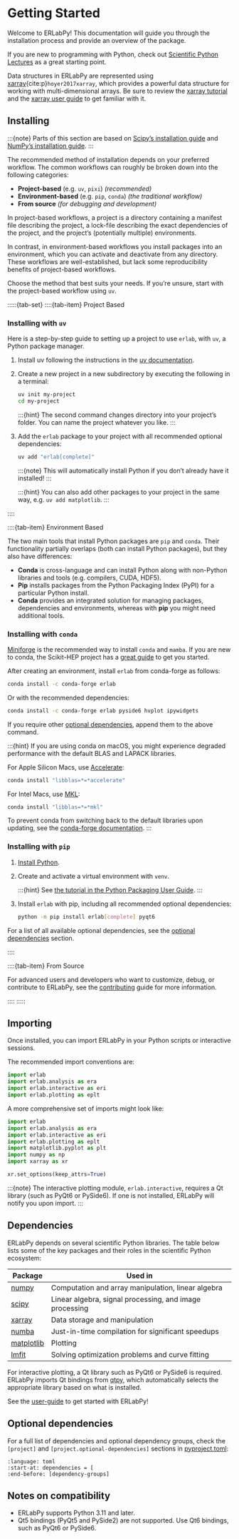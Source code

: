 # Getting Started

Welcome to ERLabPy! This documentation will guide you through the installation process and provide an overview of the package.

If you are new to programming with Python, check out [Scientific Python Lectures](https://github.com/jrjohansson/scientific-python-lectures) as a great starting point.

Data structures in ERLabPy are represented using [xarray](https://docs.xarray.dev/){cite:p}`hoyer2017xarray`, which provides a powerful data structure for working with multi-dimensional arrays. Be sure to review the [xarray tutorial](https://tutorial.xarray.dev/) and the [xarray user guide](https://docs.xarray.dev/en/stable/index.html) to get familiar with it.

## Installing

:::{note}
Parts of this section are based on [Scipy’s installation guide](https://www.scipy.org/install/) and [NumPy’s installation guide](https://numpy.org/install/).
:::

The recommended method of installation depends on your preferred workflow. The common workflows can roughly be broken down into the following categories:

- **Project-based** (e.g. ``uv``, ``pixi``) *(recommended)*
- **Environment-based** (e.g. ``pip``, ``conda``) *(the traditional workflow)*
- **From source** *(for debugging and development)*

In project-based workflows, a project is a directory containing a manifest file describing the project, a lock-file describing the exact dependencies of the project, and the project’s (potentially multiple) environments.

In contrast, in environment-based workflows you install packages into an environment, which you can activate and deactivate from any directory. These workflows are well-established, but lack some reproducibility benefits of project-based workflows.

Choose the method that best suits your needs. If you’re unsure, start with the project-based workflow using ``uv``.

:::::{tab-set}
::::{tab-item} Project Based

### Installing with ``uv``

Here is a step-by-step guide to setting up a project to use ``erlab``, with ``uv``, a Python package manager.

1. Install uv following the instructions in the [uv documentation](https://docs.astral.sh/uv/getting-started/installation/).

2. Create a new project in a new subdirectory by executing the following in a terminal:

   ```bash
   uv init my-project
   cd my-project
   ```

   :::{hint}
   The second command changes directory into your project’s folder. You can name the project whatever you like.
   :::

3. Add the ``erlab`` package to your project with all recommended optional dependencies:

   ```bash
   uv add "erlab[complete]"
   ```

   :::{note}
   This will automatically install Python if you don’t already have it installed!
   :::

   :::{hint}
   You can also add other packages to your project in the same way, e.g. ``uv add matplotlib``.
   :::

::::

::::{tab-item} Environment Based

The two main tools that install Python packages are ``pip`` and ``conda``. Their functionality partially overlaps (both can install Python packages), but they also have differences:

- **Conda** is cross-language and can install Python along with non-Python libraries and tools (e.g. compilers, CUDA, HDF5).
- **Pip** installs packages from the Python Packaging Index (PyPI) for a particular Python install.
- **Conda** provides an integrated solution for managing packages, dependencies and environments, whereas with **pip** you might need additional tools.

### Installing with ``conda``

[Miniforge](https://conda-forge.org/download/) is the recommended way to install ``conda`` and ``mamba``. If you are new to conda, the Scikit-HEP project has a [great guide](https://scikit-hep.org/user/installing-conda) to get you started.

After creating an environment, install ``erlab`` from conda-forge as follows:

```bash
conda install -c conda-forge erlab
```

Or with the recommended dependencies:

```bash
conda install -c conda-forge erlab pyside6 hvplot ipywidgets
```

If you require other [optional dependencies](#optional-dependencies), append them to the above command.

:::{hint}
If you are using conda on macOS, you might experience degraded performance with the default BLAS and LAPACK libraries.

For Apple Silicon Macs, use [Accelerate](https://developer.apple.com/accelerate/):

```bash
conda install "libblas=*=*accelerate"
```

For Intel Macs, use [MKL](https://www.intel.com/content/www/us/en/developer/tools/oneapi/onemkl.html):

```bash
conda install "libblas=*=*mkl"
```

To prevent conda from switching back to the default libraries upon updating, see the [conda-forge documentation](https://conda-forge.org/docs/maintainer/knowledge_base/#switching-blas-implementation).
:::

### Installing with ``pip``

1. [Install Python](https://www.python.org/downloads/).

2. Create and activate a virtual environment with ``venv``.

   :::{hint}
   See [the tutorial in the Python Packaging User Guide](https://packaging.python.org/en/latest/tutorials/installing-packages/#creating-virtual-environments).
   :::

3. Install ``erlab`` with pip, including all recommended optional dependencies:

   ```bash
   python -m pip install erlab[complete] pyqt6
   ```

For a list of all available optional dependencies, see the [optional dependencies](#optional-dependencies) section.

::::

::::{tab-item} From Source

For advanced users and developers who want to customize, debug, or contribute to ERLabPy, see the [contributing](./contributing) guide for more information.

::::
:::::

## Importing

Once installed, you can import ERLabPy in your Python scripts or interactive sessions.

The recommended import conventions are:

```python
import erlab
import erlab.analysis as era
import erlab.interactive as eri
import erlab.plotting as eplt
```

A more comprehensive set of imports might look like:

```python
import erlab
import erlab.analysis as era
import erlab.interactive as eri
import erlab.plotting as eplt
import matplotlib.pyplot as plt
import numpy as np
import xarray as xr

xr.set_options(keep_attrs=True)
```

:::{note}
The interactive plotting module, `erlab.interactive`, requires a Qt library (such as PyQt6 or PySide6). If one is not installed, ERLabPy will notify you upon import.
:::

## Dependencies

ERLabPy depends on several scientific Python libraries. The table below lists some of the key packages and their roles in the scientific Python ecosystem:

| Package | Used in |
| ------- | ------- |
| [numpy](https://numpy.org/doc/stable/) | Computation and array manipulation, linear algebra |
| [scipy](https://docs.scipy.org/doc/scipy/index.html) | Linear algebra, signal processing, and image processing |
| [xarray](https://docs.xarray.dev/) | Data storage and manipulation |
| [numba](https://numba.pydata.org/) | Just-in-time compilation for significant speedups |
| [matplotlib](https://matplotlib.org) | Plotting |
| [lmfit](https://lmfit.github.io/lmfit-py/) | Solving optimization problems and curve fitting |

For interactive plotting, a Qt library such as PyQt6 or PySide6 is required. ERLabPy imports Qt bindings from [qtpy](https://github.com/spyder-ide/qtpy), which automatically selects the appropriate library based on what is installed.

See the [user-guide](./user-guide/index) to get started with ERLabPy!

## Optional dependencies

For a full list of dependencies and optional dependency groups, check the `[project]` and `[project.optional-dependencies]` sections in [pyproject.toml](https://github.com/kmnhan/erlabpy/blob/main/pyproject.toml):

```{literalinclude} ../../pyproject.toml
:language: toml
:start-at: dependencies = [
:end-before: [dependency-groups]
```

## Notes on compatibility

- ERLabPy supports Python 3.11 and later.
- Qt5 bindings (PyQt5 and PySide2) are not supported. Use Qt6 bindings, such as PyQt6 or PySide6.
